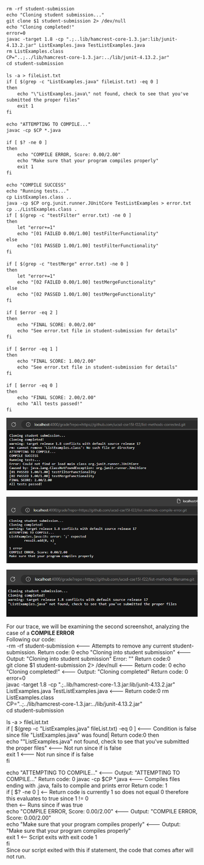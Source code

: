 ```# Create your grading script here



rm -rf student-submission
echo "Cloning student submission..."
git clone $1 student-submission 2> /dev/null
echo "Cloning completed!"
error=0
javac -target 1.8 -cp ".;..lib/hamcrest-core-1.3.jar:lib/junit-4.13.2.jar" ListExamples.java TestListExamples.java
rm ListExamples.class
CP="..;../lib/hamcrest-core-1.3.jar:../lib/junit-4.13.2.jar"
cd student-submission

ls -a > fileList.txt
if [ $(grep -c "ListExamples.java" fileList.txt) -eq 0 ]
then
    echo "\"ListExamples.java\" not found, check to see that you've submitted the proper files"
    exit 1
fi

echo "ATTEMPTING TO COMPILE..."
javac -cp $CP *.java

if [ $? -ne 0 ]
then
    echo "COMPILE ERROR, Score: 0.00/2.00"
    echo "Make sure that your program compiles properly"
    exit 1
fi

echo "COMPILE SUCCESS"
echo "Running tests..."
cp ListExamples.class ..
java -cp $CP org.junit.runner.JUnitCore TestListExamples > error.txt
cp ../ListExamples.class .
if [ $(grep -c "testFilter" error.txt) -ne 0 ]
then
    let "error+=1"
    echo "[01 FAILED 0.00/1.00] testFilterFunctionality"
else
    echo "[01 PASSED 1.00/1.00] testFilterFunctionality"
fi

if [ $(grep -c "testMerge" error.txt) -ne 0 ]
then
    let "error+=1"
    echo "[02 FAILED 0.00/1.00] testMergeFunctionality"
else
    echo "[02 PASSED 1.00/1.00] testMergeFunctionality"
fi

if [ $error -eq 2 ]
then
    echo "FINAL SCORE: 0.00/2.00"
    echo "See error.txt file in student-submission for details"
fi

if [ $error -eq 1 ]
then
    echo "FINAL SCORE: 1.00/2.00"
    echo "See error.txt file in student-submission for details"
fi

if [ $error -eq 0 ]
then
    echo "FINAL SCORE: 2.00/2.00"
    echo "All tests passed!"
fi

```
![lab9pic2](lab9pic2.png)  
  
![lab9pic1](lab9pic1.png)  
  
![lab9pic3](lab9pic3.png)  
  
For our trace, we will be examining the second screenshot, analyzing the case of a **COMPILE ERROR**  
Following our code:  
-rm -rf student-submission <--- Attempts to remove any current student-submission. Return code: 0
echo "Cloning into student submission" <--- Output: "Cloning into student submission" Error: "" Return code:0  
git clone $1 student-submission 2> /dev/null <--- Return code: 0
echo "Cloning completed!"  <--- Output: "Cloning completed" Return code: 0
error=0  
javac -target 1.8 -cp ".;..lib/hamcrest-core-1.3.jar:lib/junit-4.13.2.jar" ListExamples.java TestListExamples.java <--- Return code:0 
rm ListExamples.class   
  CP="..;../lib/hamcrest-core-1.3.jar:../lib/junit-4.13.2.jar"  
cd student-submission
  
ls -a > fileList.txt  
if [ $(grep -c "ListExamples.java" fileList.txt) -eq 0 ]  <--- Condition is false since file "ListExamples.java" was found| Return code:0
then  
    echo "\"ListExamples.java\" not found, check to see that you've submitted the proper files"  <--- Not run since if is false  
    exit 1  <--- Not run since if is false  
fi  

echo "ATTEMPTING TO COMPILE..."  <--- Output: "ATTEMPTING TO COMPILE..." Return code: 0
javac -cp $CP *.java <--- Compiles files ending with .java, fails to compile and prints error Return code: 1  
if [ $? -ne 0 ] <-- Return code is currently 1 so does not equal 0 therefore this evaluates to true since 1 != 0   
then <-- Runs since if was true  
    echo "COMPILE ERROR, Score: 0.00/2.00" <--- Output: "COMPILE ERROR, Score: 0.00/2.00"  
    echo "Make sure that your program compiles properly" <--- Output: "Make sure that your program compiles properly"  
    exit 1 <-- Script exits with exit code 1  
fi  
Since our script exited with this if statement, the code that comes after will not run.
